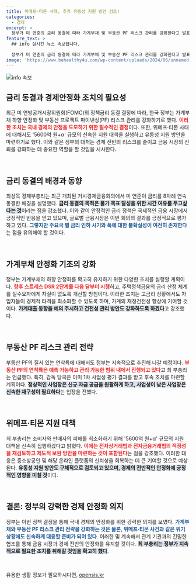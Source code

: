 ```yaml
---
title: 위메프·티몬 사태, 추가 유동성 지원 방안 검토!
categories:
  - 경제
excerpt: >
  정부가 미 연준의 금리 동결에 따라 가계부채 및 부동산 PF 리스크 관리를 강화한다고 발표했다. 위메프·티몬 사태 관련 5600억 원 규모의 지원 대책과 유동성 추가 지원 방안도 조속히 시행할 계획이다. 금융시장 안정 노력이 주목받고 있다.
feature_text: >
  ## info 실시간 뉴스 속보입니다.

  정부가 미 연준의 금리 동결에 따라 가계부채 및 부동산 PF 리스크 관리를 강화한다고 발표했다. 위메프·티몬 사태 관련 5600억 원 규모의 지원 대책과 유동성 추가 지원 방안도 조속히 시행할 계획이다. 금융시장 안정 노력이 주목받고 있다.
image: 'https://www.behealthy4u.com/wp-content/uploads/2024/06/unnamed-file.png'
---
```


<p><img src="https://www.behealthy4u.com/wp-content/uploads/2024/06/unnamed-file.png" alt="info 속보" /></p>

<h2 data-ke-size="size26">금리 동결과 경제안정화 조치의 필요성</h2>

<p data-ke-size="size16">최근 미 연방공개시장위원회(FOMC)의 정책금리 동결 결정에 따라, 한국 정부는 가계부채 하향 안정화 및 부동산 프로젝트 파이낸싱(PF) 리스크 관리를 강화하기로 했다. <b><span style="color: #ee2323;">이러한 조치는 국내 경제의 안정을 도모하기 위한 필수적인 결정</span></b>이다. 또한, 위메프·티몬 사태에 대해서도 '5600억 원+α' 규모의 신속한 지원 대책을 실행하고 유동성 지원 방안을 마련하기로 했다. 이와 같은 정부의 대처는 경제 전반의 리스크를 줄이고 금융 시장의 신뢰를 강화하는 데 중요한 역할을 할 것임을 시사한다.</p>

<p data-ke-size="size16">&nbsp;</p>

<h2 data-ke-size="size26">금리 동결의 배경과 동향</h2>

<p data-ke-size="size16">최상목 경제부총리는 최근 개최된 거시경제금융회의에서 미 연준이 금리를 8차례 연속 동결한 배경을 설명했다. <b><span style="background-color: #21538527;">금리 동결의 목적은 물가 목표 달성을 위한 시간 여유를 두고싶다는 것</span></b>이라는 점을 강조했다. 이와 같이 안정적인 금리 정책은 국제적인 금융 시장에서 긍정적인 반응을 얻고 있으며, 글로벌 금융시장은 이번 회의의 결과를 긍정적으로 평가하고 있다. <b><span style="color: #1a5490;">그렇지만 주요국 별 금리 인하 시기와 폭에 대한 불확실성이 여전히 존재한다</span></b>는 점을 유의해야 할 것이다.</p>

<p data-ke-size="size16">&nbsp;</p>

<h2 data-ke-size="size26">가계부채 안정화 기조의 강화</h2>

<p data-ke-size="size16">정부는 가계부채의 하향 안정화를 확고히 유지하기 위한 다양한 조치를 실행할 계획이다. <b><span style="color: #ee2323;">향후 스트레스 DSR 2단계를 다음 달부터 시행</span></b>하고, 주택정책금융의 금리 산정 체계를 실수요자에게 차질이 없도록 개선할 방침이다. 이러한 조치는 고금리 상황에서도 차입자들이 경제적 타격을 최소화할 수 있도록 하며, 가계의 재정건전성 향상에 기여할 것이다. <b><span style="background-color: #21538527;">가계대출 동향을 예의 주시하고 건전성 관리 방안도 강화하도록 하겠다</span></b>고 강조했다.</p>

<p data-ke-size="size16">&nbsp;</p>

<h2 data-ke-size="size26">부동산 PF 리스크 관리 전략</h2>

<p data-ke-size="size16">부동산 PF의 질서 있는 연착륙에 대해서도 정부는 지속적으로 추진해 나갈 예정이다. <b><span style="color: #ee2323;">부동산 PF의 연착륙은 예측 가능하고 관리 가능한 범위 내에서 진행되고 있다</span></b>고 최 부총리는 언급했다. 특히, 감독 당국은 이미 1차 사업성 평가 결과를 받고 후속 조치를 마련할 계획이다. <b><span style="background-color: #21538527;">정상적인 사업장은 신규 자금 공급을 원활하게 하고, 사업성이 낮은 사업장은 신속한 재구성이 필요하다</span></b>는 입장을 전했다.</p>

<p data-ke-size="size16">&nbsp;</p>

<h2 data-ke-size="size26">위메프·티몬 지원 대책</h2>

<p data-ke-size="size16">최 부총리는 소비자와 판매자의 피해를 최소화하기 위해 '5600억 원+α' 규모의 지원 대책을 신속히 집행하겠다고 밝혔다. <b><span style="color: #ee2323;">이에는 전자상거래법과 전자금융거래법의 적정성을 재검토하고 제도적 보완 방안을 마련하는 것이 포함된다</span></b>는 점을 강조했다. 이러한 대응은 중소상공인 및 해당 온라인 플랫폼의 신뢰성을 회복하는 데 큰 기여할 것으로 예상된다. <b><span style="background-color: #21538527;">유동성 지원 방안도 구체적으로 검토되고 있으며, 경제의 전반적인 안정화에 긍정적인 영향을 미칠 것</span></b>이다.</p>

<p data-ke-size="size16">&nbsp;</p>

<h2 data-ke-size="size26">결론: 정부의 강력한 경제 안정화 의지</h2>

<p data-ke-size="size16">정부는 이번 정책 결정을 통해 국내 경제의 안정화를 위한 강력한 의지를 보였다. <b><span style="color: #1a5490;">가계부채와 부동산 PF 리스크 관리 전략을 강화하는 것은 물론, 위메프·티몬 사건과 같은 위기 상황에도 신속하게 대응할 준비가 되어 있다</span></b>. 이러한 및 계속해서 관계 기관과의 긴밀한 협조를 통해 금융 시장과 경제 전반의 안정화를 유지할 것이다. <b><span style="background-color: #21538527;">최 부총리는 정부가 지속적으로 필요한 조치를 취해갈 것임을 확고히 했다</span></b>.</p>

<p data-ke-size="size16">&nbsp;</p>
유용한 생활 정보가 필요하시다면, <a href="https://opensis.kr" rel="dofollow">opensis.kr</a>


